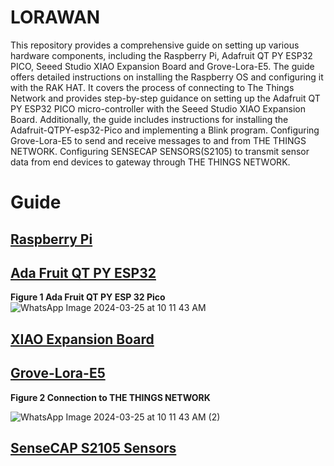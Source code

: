 # LORAWAN

This repository provides a comprehensive guide on setting up various hardware components, including the Raspberry Pi, Adafruit QT PY ESP32 PICO, Seeed Studio XIAO Expansion Board and Grove-Lora-E5. The guide offers detailed instructions on installing the Raspberry OS and configuring it with the RAK HAT. It covers the process of connecting to The Things Network and provides step-by-step guidance on setting up the Adafruit QT PY ESP32 PICO micro-controller with the Seeed Studio XIAO Expansion Board. Additionally, the guide includes instructions for installing the Adafruit-QTPY-esp32-Pico and implementing a Blink program. Configuring Grove-Lora-E5 to send and receive messages to and from THE THINGS NETWORK. Configuring SENSECAP SENSORS(S2105) to transmit sensor data from end devices to gateway through THE THINGS NETWORK.

# Guide
## [Raspberry Pi](https://github.com/nikhilramini/Adafruit-QTPY-esp32-Pico/blob/main/Raspberry%20Pi)
## [Ada Fruit QT PY ESP32](https://github.com/nikhilramini/Adafruit-QTPY-esp32-Pico/blob/main/Ada%20Fruit%20QT%20PY%20ESP32)
__Figure 1 Ada Fruit QT PY ESP 32 Pico__
![WhatsApp Image 2024-03-25 at 10 11 43 AM](https://github.com/nikhilramini/Adafruit-QTPY-esp32-Pico/assets/81555066/7a21647b-59b6-4ca4-9e6e-4506def74f43)
## [XIAO Expansion Board](https://github.com/nikhilramini/Adafruit-QTPY-esp32-Pico/blob/main/XIAO%20Expansion%20Board%20Display)
## [Grove-Lora-E5](https://github.com/nikhilramini/Adafruit-QTPY-esp32-Pico/blob/main/Grove-Lora-E5)
__Figure 2 Connection to THE THINGS NETWORK__

![WhatsApp Image 2024-03-25 at 10 11 43 AM (2)](https://github.com/nikhilramini/Adafruit-QTPY-esp32-Pico/assets/81555066/ad1c83f1-1c21-4cb3-8dc3-9308d80f3b38)

## [SenseCAP S2105 Sensors](https://github.com/nikhilramini/Adafruit-QTPY-esp32-Pico/blob/main/SenseCAP%20Sensors)
